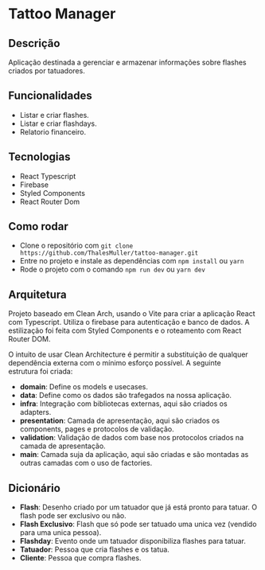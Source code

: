 # Tattoo Manager

## Descrição

Aplicação destinada a gerenciar e armazenar informações sobre flashes criados por tatuadores.

## Funcionalidades

- Listar e criar flashes.
- Listar e criar flashdays.
- Relatorio financeiro.

## Tecnologias

- React Typescript
- Firebase
- Styled Components
- React Router Dom

## Como rodar

- Clone o repositório com `git clone https://github.com/ThalesMuller/tattoo-manager.git`
- Entre no projeto e instale as dependências com `npm install` ou `yarn`
- Rode o projeto com o comando `npm run dev` ou `yarn dev`

## Arquitetura

Projeto baseado em Clean Arch, usando o Vite para criar a aplicação React com Typescript.
Utiliza o firebase para autenticação e banco de dados.
A estilização foi feita com Styled Components e o roteamento com React Router DOM.

O intuito de usar Clean Architecture é permitir a substituição de qualquer dependência externa com o mínimo esforço possível.
A seguinte estrutura foi criada:

- **domain**: Define os models e usecases.
- **data**: Define como os dados são trafegados na nossa aplicação.
- **infra**: Integração com bibliotecas externas, aqui são criados os adapters.
- **presentation**: Camada de apresentação, aqui são criados os components, pages e protocolos de validação.
- **validation**: Validação de dados com base nos protocolos criados na camada de apresentação.
- **main**: Camada suja da aplicação, aqui são criadas e são montadas as outras camadas com o uso de factories.

## Dicionário

- **Flash**: Desenho criado por um tatuador que já está pronto para tatuar. O flash pode ser exclusivo ou não.
- **Flash Exclusivo**: Flash que só pode ser tatuado uma unica vez (vendido para uma unica pessoa).
- **Flashday**: Evento onde um tatuador disponibiliza flashes para tatuar.
- **Tatuador**: Pessoa que cria flashes e os tatua.
- **Cliente**: Pessoa que compra flashes.
